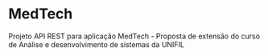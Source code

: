 # MedTech
Projeto API REST para aplicação MedTech - Proposta de extensão do curso de Análise e desenvolvimento de sistemas da UNIFIL



